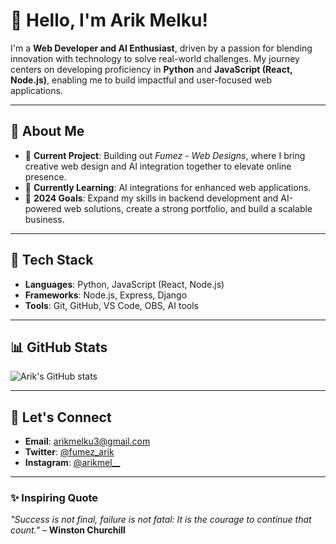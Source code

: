 # 👋 Hello, I'm Arik Melku!

I'm a **Web Developer and AI Enthusiast**, driven by a passion for blending innovation with technology to solve real-world challenges. My journey centers on developing proficiency in **Python** and **JavaScript (React, Node.js)**, enabling me to build impactful and user-focused web applications.

---

## 🌟 About Me
- 🔭 **Current Project**: Building out *Fumez - Web Designs*, where I bring creative web design and AI integration together to elevate online presence.
- 🌱 **Currently Learning**: AI integrations for enhanced web applications.
- 🎯 **2024 Goals**: Expand my skills in backend development and AI-powered web solutions, create a strong portfolio, and build a scalable business.

---

## 🔧 Tech Stack
- **Languages**: Python, JavaScript (React, Node.js)
- **Frameworks**: Node.js, Express, Django
- **Tools**: Git, GitHub, VS Code, OBS, AI tools

---

## 📊 GitHub Stats
![Arik's GitHub stats](https://github-readme-stats.vercel.app/api?username=Fumez-DEV&show_icons=true&theme=radical)

---

## 💬 Let's Connect
- **Email**: [arikmelku3@gmail.com](mailto:arikmelku3@gmail.com)
- **Twitter**: [@fumez_arik](https://twitter.com/fumez_arik)
- **Instagram**: [@arikmel__](https://instagram.com/arikmel__)

---

### ✨ Inspiring Quote
*"Success is not final, failure is not fatal: It is the courage to continue that count."* – **Winston Churchill**
